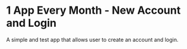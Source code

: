 1 App Every Month - New Account and Login
======

A simple and test app that allows user to create an account and login.
